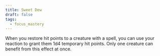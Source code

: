 ```yaml
---
title: Sweet Dew
draft: false
tags:
  - focus_mastery
---
```

When you restore hit points to a creature with a spell, you can use your reaction to grant them 1d4 temporary hit points. Only one creature can benefit from this effect at once.